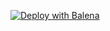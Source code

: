[![Deploy with Balena](https://www.balena.io/deploy.svg)](https://dashboard.balena-cloud.com/deploy?repoUrl=https://github.com/thzinc/excessive-desk)
